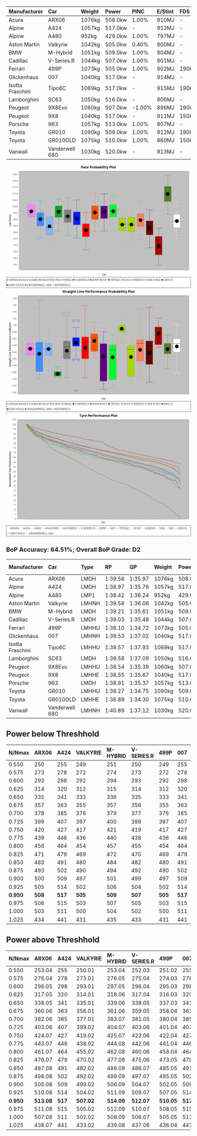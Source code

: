 | Manufacturer     | Car            | Weight | Power   | PINC    | E/Stint | FDS     |
|:-|:-|:-|:-|:-|:-|:-|
| Acura            | ARX06          | 1076kg | 508.0kw | 1.00%   | 910MJ   |    -    |
| Alpine           | A424           | 1057kg | 517.0kw |    -    | 912MJ   |    -    |
| Alpine           | A480           | 952kg  | 429.0kw | 1.00%   | 797MJ   |    -    |
| Aston Martin     | Valkyrie       | 1042kg | 505.0kw | 0.40%   | 900MJ   |    -    |
| BMW              | M-Hybrid       | 1051kg | 509.0kw | 1.00%   | 904MJ   |    -    |
| Cadillac         | V-Series.R     | 1044kg | 507.0kw | 1.00%   | 901MJ   |    -    |
| Ferrari          | 499P           | 1073kg | 505.0kw | 1.00%   | 902MJ   | 190kph  |
| Glickenhaus      | 007            | 1040kg | 517.0kw |    -    | 914MJ   |    -    |
| Isotta Fraschini | Tipo6C         | 1069kg | 517.0kw |    -    | 915MJ   | 190kph  |
| Lamborghini      | SC63           | 1050kg | 516.0kw |    -    | 906MJ   |    -    |
| Peugeot          | 9X8Evo         | 1060kg | 507.0kw | -1.00%  | 896MJ   | 190kph  |
| Peugeot          | 9X8            | 1040kg | 517.0kw |    -    | 911MJ   | 150kph  |
| Porsche          | 963            | 1057kg | 513.0kw | 1.00%   | 907MJ   |    -    |
| Toyota           | GR010          | 1090kg | 509.0kw | 1.00%   | 912MJ   | 190kph  |
| Toyota           | GR010OLD       | 1075kg | 510.0kw | 1.00%   | 960MJ   | 150kph  |
| Vanwall          | Vanderwell 680 | 1030kg | 520.0kw |    -    | 913MJ   |    -    |

![PACECHART](./IMG/ACOMETHOD.png)
![STRAIGHTLINEPERFORMANCECHART](./IMG/ACOMETHOD_sp.png)
![TYREPERFORMANCECHART](./IMG/ACOMETHOD_tw.png)

### BoP Accuracy: 64.51%; Overall BoP Grade: D2
| Manufacturer     | Car            | Type  | RP      | QP      | Weight | Power¹  | Threshhold | PINC    | Power²   | E/Stint | AVG Vmax  | FDS     | RDLC | L/Stint | BOP-Grade | Model Accuracy | Model Points | Match%  | SimDiff |
|:-|:-|:-|:-|:-|:-|:-|:-|:-|:-|:-|:-|:-|:-|:-|:-|:-|:-|:-|:-|
| Acura            | ARX06          | LMDH  | 1:39.58 | 1:35.97 | 1076kg | 508.0kw | 210.0kph   | 1.00%   | 513.10kw |  910MJ  | 298.06kph |    -    | 1.00 | 29      | +D1       | 100.00%        | 996          | 66.90%  | #       |
| Alpine           | A424           | LMDH  | 1:38.97 | 1:35.78 | 1057kg | 517.0kw | 210.0kph   |    -    | 517.00kw |  912MJ  | 297.21kph |    -    | 1.02 | 29      | ~A1       | 98.94%         | 2047         | 98.95%  | #       |
| Alpine           | A480           | LMP1  | 1:38.42 | 1:36.24 |  952kg | 429.0kw | 210.0kph   | 1.00%   | 433.30kw |  797MJ  | 297.23kph |    -    | 0.98 | 27      | -C1       | 92.36%         | 1643         | 75.27%  | -0.11   |
| Aston Martin     | Valkyrie       | LMHNH | 1:39.58 | 1:36.08 | 1042kg | 505.0kw | 210.0kph   | 0.40%   | 507.00kw |  900MJ  | 286.97kph |    -    | 1.05 | 29      | +E2       | 100.00%        | 247          | 50.28%  | #       |
| BMW              | M-Hybrid       | LMDH  | 1:39.21 | 1:35.61 | 1051kg | 509.0kw | 210.0kph   | 1.00%   | 514.10kw |  904MJ  | 299.42kph |    -    | 1.02 | 29      | ~A1       | 98.84%         | 3070         | 95.90%  | #       |
| Cadillac         | V-Series.R     | LMDH  | 1:39.03 | 1:35.48 | 1044kg | 507.0kw | 210.0kph   | 1.00%   | 512.10kw |  901MJ  | 301.38kph |    -    | 1.02 | 29      | +A2       | 98.94%         | 5427         | 92.96%  | #       |
| Ferrari          | 499P           | LMHHU | 1:38.10 | 1:34.72 | 1073kg | 505.0kw | 210.0kph   | 1.00%   | 510.10kw |  902MJ  | 298.51kph | 190kph  | 1.03 | 29      | -E2       | 100.00%        | 6554         | 54.43%  | #       |
| Glickenhaus      | 007            | LMHNH | 1:39.53 | 1:37.02 | 1040kg | 517.0kw | 210.0kph   |    -    | 517.00kw |  914MJ  | 304.29kph |    -    | 0.95 | 29      | +D1       | 93.90%         | 2170         | 69.04%  | +0.15   |
| Isotta Fraschini | Tipo6C         | LMHHU | 1:39.57 | 1:37.93 | 1069kg | 517.0kw | 210.0kph   |    -    | 517.00kw |  915MJ  | 295.20kph | 190kph  | 1.06 | 29      | +Ω1       | 97.73%         | 129          | 45.40%  | #       |
| Lamborghini      | SC63           | LMDH  | 1:39.58 | 1:37.09 | 1050kg | 516.0kw | 210.0kph   |    -    | 516.00kw |  906MJ  | 295.76kph |    -    | 1.06 | 29      | +C2       | 100.00%        | 784          | 70.02%  | #       |
| Peugeot          | 9X8Evo         | LMHHU | 1:38.54 | 1:35.39 | 1060kg | 507.0kw | 210.0kph   | -1.00%  | 501.90kw |  896MJ  | 308.63kph | 190kph  | 0.99 | 29      | -C2       | 100.00%        | 1457         | 73.11%  | #       |
| Peugeot          | 9X8            | LMHHE | 1:38.55 | 1:35.67 | 1040kg | 517.0kw | 210.0kph   |    -    | 517.00kw |  911MJ  | 296.53kph | 150kph  | 1.04 | 29      | -C1       | 99.16%         | 4816         | 79.83%  | +0.17   |
| Porsche          | 963            | LMDH  | 1:38.91 | 1:35.37 | 1057kg | 513.0kw | 210.0kph   | 1.00%   | 518.10kw |  907MJ  | 299.11kph |    -    | 1.01 | 29      | ~A1       | 99.91%         | 14205        | 98.95%  | #       |
| Toyota           | GR010          | LMHHU | 1:38.27 | 1:34.75 | 1090kg | 509.0kw | 210.0kph   | 1.00%   | 514.10kw |  912MJ  | 295.51kph | 190kph  | 1.02 | 29      | -D2       | 99.73%         | 4795         | 63.93%  | #       |
| Toyota           | GR010OLD       | LMHHE | 1:36.89 | 1:34.30 | 1075kg | 510.0kw | 210.0kph   | 1.00%   | 515.10kw |  960MJ  | 305.56kph | 150kph  | 1.02 | 29      | -Ω2       | 94.52%         | 690          | -11.12% | +1.38   |
| Vanwall          | Vanderwell 680 | LMHNH | 1:40.89 | 1:37.12 | 1030kg | 520.0kw | 210.0kph   |    -    | 520.00kw |  913MJ  | 301.13kph |    -    | 1.01 | 29      | +Ω1       | 95.37%         | 639          | 8.28%   | +0.04   |

## Power below Threshhold
| N/Nmax    | ARX06   | A424    | VALKYRIE | M-HYBRID | V-SERIES.R | 499P    | 007     | TIPO6C  | SC63    | 9X8EVO  | 9X8     | 963     | GR010   | GR010OLD | VANDERWELL 680 | ​     | RPM      | A480       |
|:-|:-|:-|:-|:-|:-|:-|:-|:-|:-|:-|:-|:-|:-|:-|:-|:-|:-|:-|
|  0.550    |  250    |  255    |  249     |  251     |  250       |  249    |  255    |  255    |  254    |  250    |  255    |  253    |  251    |  251     |  256           |  ​    |   --     |  0.00      |
|  0.575    |  273    |  278    |  272     |  274     |  273       |  272    |  278    |  278    |  277    |  273    |  278    |  276    |  274    |  274     |  279           |  ​    |   --     |  0.00      |
|  0.600    |  293    |  298    |  292     |  294     |  293       |  292    |  298    |  298    |  298    |  293    |  298    |  296    |  294    |  295     |  300           |  ​    |   --     |  0.00      |
|  0.625    |  314    |  320    |  312     |  315     |  314       |  312    |  320    |  320    |  319    |  314    |  320    |  317    |  315    |  316     |  322           |  ​    |   --     |  0.00      |
|  0.650    |  335    |  341    |  333     |  336     |  335       |  333    |  341    |  341    |  340    |  335    |  341    |  338    |  336    |  337     |  343           |  ​    |   --     |  0.00      |
|  0.675    |  357    |  363    |  355     |  357     |  356       |  355    |  363    |  363    |  362    |  356    |  363    |  360    |  357    |  358     |  365           |  ​    |   --     |  0.00      |
|  0.700    |  378    |  385    |  376     |  379     |  377       |  376    |  385    |  385    |  384    |  377    |  385    |  382    |  379    |  380     |  387           |  ​    |   --     |  0.00      |
|  0.725    |  399    |  407    |  397     |  400     |  399       |  397    |  407    |  407    |  406    |  399    |  407    |  403    |  400    |  401     |  409           |  ​    |   --     |  0.00      |
|  0.750    |  420    |  427    |  417     |  421     |  419       |  417    |  427    |  427    |  427    |  419    |  427    |  424    |  421    |  422     |  430           |  ​    |   --     |  0.00      |
|  0.775    |  439    |  446    |  436     |  440     |  438       |  436    |  446    |  446    |  446    |  438    |  446    |  443    |  440    |  441     |  449           |  ​    |  5000    |  253.19    |
|  0.800    |  456    |  464    |  454     |  457     |  455       |  454    |  464    |  464    |  463    |  455    |  464    |  461    |  457    |  458     |  467           |  ​    |  5500    |  298.23    |
|  0.825    |  471    |  479    |  469     |  472     |  470       |  469    |  479    |  479    |  478    |  470    |  479    |  476    |  472    |  473     |  482           |  ​    |  6000    |  333.26    |
|  0.850    |  483    |  491    |  480     |  484     |  482       |  480    |  491    |  491    |  490    |  482    |  491    |  487    |  484    |  485     |  494           |  ​    |  6500    |  377.29    |
|  0.875    |  493    |  502    |  490     |  494     |  492       |  490    |  502    |  502    |  501    |  492    |  502    |  498    |  494    |  495     |  505           |  ​    |  7000    |  421.32    |
|  0.900    |  500    |  509    |  497     |  501     |  499       |  497    |  509    |  509    |  508    |  499    |  509    |  505    |  501    |  502     |  512           |  ​    |  7500    |  431.33    |
|  0.925    |  505    |  514    |  502     |  506     |  504       |  502    |  514    |  514    |  513    |  504    |  514    |  510    |  506    |  507     |  517           |  ​    |  8000    |  427.33    |
| **0.950** | **508** | **517** | **505**  | **509**  | **507**    | **505** | **517** | **517** | **516** | **507** | **517** | **513** | **509** | **510**  | **520**        | **​** | **8500** | **430.33** |
|  0.975    |  506    |  515    |  503     |  507     |  505       |  503    |  515    |  515    |  514    |  505    |  515    |  511    |  507    |  508     |  518           |  ​    |  9000    |  215.17    |
|  1.000    |  503    |  511    |  500     |  504     |  502       |  500    |  511    |  511    |  510    |  502    |  511    |  507    |  504    |  505     |  514           |  ​    |   --     |  0.00      |
|  1.025    |  434    |  441    |  431     |  435     |  433       |  431    |  441    |  441    |  441    |  433    |  441    |  438    |  435    |  436     |  444           |  ​    |   --     |  0.00      |

## Power above Threshhold
| N/Nmax    | ARX06      | A424    | VALKYRIE   | M-HYBRID   | V-SERIES.R | 499P       | 007     | TIPO6C  | SC63    | 9X8EVO     | 9X8     | 963        | GR010      | GR010OLD   | VANDERWELL 680 | ​     | RPM      | A480       |
|:-|:-|:-|:-|:-|:-|:-|:-|:-|:-|:-|:-|:-|:-|:-|:-|:-|:-|:-|
|  0.550    |  253.04    |  255    |  250.01    |  253.04    |  252.03    |  251.02    |  255    |  255    |  254    |  247.46    |  255    |  255.06    |  253.04    |  254.05    |  256           |  ​    |   --     |  0.00      |
|  0.575    |  276.04    |  278    |  273.01    |  276.05    |  275.04    |  274.03    |  278    |  278    |  277    |  270.50    |  278    |  278.07    |  276.05    |  277.05    |  279           |  ​    |   --     |  0.00      |
|  0.600    |  296.05    |  298    |  293.01    |  297.05    |  296.04    |  295.03    |  298    |  298    |  298    |  290.54    |  298    |  299.08    |  297.05    |  297.06    |  300           |  ​    |   --     |  0.00      |
|  0.625    |  317.05    |  320    |  314.01    |  318.06    |  317.04    |  316.03    |  320    |  320    |  319    |  310.58    |  320    |  321.08    |  318.06    |  319.06    |  322           |  ​    |   --     |  0.00      |
|  0.650    |  338.05    |  341    |  335.01    |  339.06    |  338.05    |  337.03    |  341    |  341    |  340    |  331.61    |  341    |  342.09    |  339.06    |  340.07    |  343           |  ​    |   --     |  0.00      |
|  0.675    |  360.06    |  363    |  356.01    |  361.06    |  359.05    |  358.04    |  363    |  363    |  362    |  352.65    |  363    |  364.09    |  361.06    |  362.07    |  365           |  ​    |   --     |  0.00      |
|  0.700    |  382.06    |  385    |  377.01    |  383.07    |  381.05    |  380.04    |  385    |  385    |  384    |  373.69    |  385    |  386.10    |  383.07    |  383.07    |  387           |  ​    |   --     |  0.00      |
|  0.725    |  403.06    |  407    |  399.02    |  404.07    |  403.06    |  401.04    |  407    |  407    |  406    |  394.73    |  407    |  407.10    |  404.07    |  405.08    |  409           |  ​    |   --     |  0.00      |
|  0.750    |  424.07    |  427    |  419.02    |  425.07    |  423.06    |  422.04    |  427    |  427    |  427    |  414.77    |  427    |  428.11    |  425.07    |  426.08    |  430           |  ​    |   --     |  0.00      |
|  0.775    |  443.07    |  446    |  438.02    |  444.08    |  442.06    |  441.04    |  446    |  446    |  446    |  433.80    |  446    |  447.11    |  444.08    |  445.09    |  449           |  ​    |  5000    |  253.19    |
|  0.800    |  461.07    |  464    |  455.02    |  462.08    |  460.06    |  458.04    |  464    |  464    |  463    |  450.84    |  464    |  465.12    |  462.08    |  463.09    |  467           |  ​    |  5500    |  298.23    |
|  0.825    |  476.07    |  479    |  470.02    |  477.08    |  475.06    |  473.05    |  479    |  479    |  478    |  465.86    |  479    |  480.12    |  477.08    |  478.09    |  482           |  ​    |  6000    |  333.26    |
|  0.850    |  487.08    |  491    |  482.02    |  488.09    |  486.07    |  485.05    |  491    |  491    |  490    |  476.88    |  491    |  492.12    |  488.09    |  489.09    |  494           |  ​    |  6500    |  377.29    |
|  0.875    |  498.08    |  502    |  492.02    |  499.09    |  497.07    |  495.05    |  502    |  502    |  501    |  486.90    |  502    |  503.13    |  499.09    |  500.10    |  505           |  ​    |  7000    |  421.32    |
|  0.900    |  505.08    |  509    |  499.02    |  506.09    |  504.07    |  502.05    |  509    |  509    |  508    |  493.92    |  509    |  510.13    |  506.09    |  507.10    |  512           |  ​    |  7500    |  431.33    |
|  0.925    |  510.08    |  514    |  504.02    |  511.09    |  509.07    |  507.05    |  514    |  514    |  513    |  498.92    |  514    |  515.13    |  511.09    |  512.10    |  517           |  ​    |  8000    |  427.33    |
| **0.950** | **513.08** | **517** | **507.02** | **514.09** | **512.07** | **510.05** | **517** | **517** | **516** | **501.93** | **517** | **518.13** | **514.09** | **515.10** | **520**        | **​** | **8500** | **430.33** |
|  0.975    |  511.08    |  515    |  505.02    |  512.09    |  510.07    |  508.05    |  515    |  515    |  514    |  499.93    |  515    |  516.13    |  512.09    |  513.10    |  518           |  ​    |  9000    |  215.17    |
|  1.000    |  507.08    |  511    |  502.02    |  508.09    |  506.07    |  505.05    |  511    |  511    |  510    |  496.92    |  511    |  512.13    |  508.09    |  509.10    |  514           |  ​    |   --     |  0.00      |
|  1.025    |  438.07    |  441    |  433.02    |  439.08    |  437.06    |  436.04    |  441    |  441    |  441    |  428.79    |  441    |  442.11    |  439.08    |  440.09    |  444           |  ​    |   --     |  0.00      |
